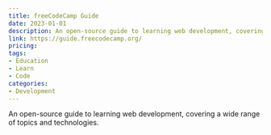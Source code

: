 ```yaml
---
title: freeCodeCamp Guide
date: 2023-01-01
description: An open-source guide to learning web development, covering a wide range of topics and technologies.
link: https://guide.freecodecamp.org/
pricing: 
tags: 
- Education
- Learn
- Code
categories: 
- Development
---
```


An open-source guide to learning web development, covering a wide range of topics and technologies.